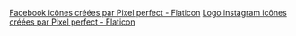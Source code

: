 <a href="https://www.flaticon.com/fr/icones-gratuites/facebook" title="facebook icônes">Facebook icônes créées par Pixel perfect - Flaticon</a>
<a href="https://www.flaticon.com/fr/icones-gratuites/logo-instagram" title="logo instagram icônes">Logo instagram icônes créées par Pixel perfect - Flaticon</a>